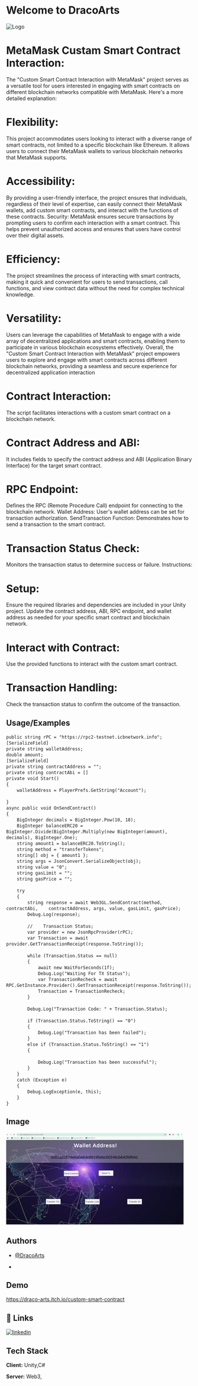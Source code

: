 # Welcome to DracoArts
![Logo](https://dracoarts-logo.s3.eu-north-1.amazonaws.com/DracoArts.png)


# MetaMask Custam Smart Contract Interaction:

The "Custom Smart Contract Interaction with MetaMask" project serves as a versatile tool for users interested in engaging with smart contracts on different blockchain networks compatible with MetaMask. Here's a more detailed explanation:

# Flexibility: 
This project accommodates users looking to interact with a diverse range of smart contracts, not limited to a specific blockchain like Ethereum. It allows users to connect their MetaMask wallets to various blockchain networks that MetaMask supports.
# Accessibility: 
By providing a user-friendly interface, the project ensures that individuals, regardless of their level of expertise, can easily connect their MetaMask wallets, add custom smart contracts, and interact with the functions of these contracts.
Security: MetaMask ensures secure transactions by prompting users to confirm each interaction with a smart contract. This helps prevent unauthorized access and ensures that users have control over their digital assets.
# Efficiency: 
The project streamlines the process of interacting with smart contracts, making it quick and convenient for users to send transactions, call functions, and view contract data without the need for complex technical knowledge.
# Versatility: 
Users can leverage the capabilities of MetaMask to engage with a wide array of decentralized applications and smart contracts, enabling them to participate in various blockchain ecosystems effectively.
Overall, the "Custom Smart Contract Interaction with MetaMask" project empowers users to explore and engage with smart contracts across different blockchain networks, providing a seamless and secure experience for decentralized application interaction
# Contract Interaction: 
 The script facilitates interactions with a custom smart contract on a blockchain network.
# Contract Address and ABI: 
It includes fields to specify the contract address and ABI (Application Binary Interface) for the target smart contract.
# RPC Endpoint: 
Defines the RPC (Remote Procedure Call) endpoint for connecting to the blockchain network.
Wallet Address: User's wallet address can be set for transaction authorization.
SendTransaction Function: Demonstrates how to send a transaction to the smart contract.
# Transaction Status Check: 
Monitors the transaction status to determine success or failure.
Instructions:
# Setup: 
Ensure the required libraries and dependencies are included in your Unity project.
Update the contract address, ABI, RPC endpoint, and wallet address as needed for your specific smart contract and blockchain network.
 # Interact with Contract:
 Use the provided functions to interact with the custom smart contract.
# Transaction Handling: 
 Check the transaction status to confirm the outcome of the transaction.


## Usage/Examples

    public string rPC = "https://rpc2-testnet.icbnetwork.info";
    [SerializeField]
    private string walletAddress;
    double amount;
    [SerializeField]
    private string contractAddress = "";
    private string contractAbi = []
    private void Start()
    {
        walletAddress = PlayerPrefs.GetString("Account");
       
    }
    async public void OnSendContract()
    {
        BigInteger decimals = BigInteger.Pow(10, 18);
        BigInteger balanceERC20 = BigInteger.Divide(BigInteger.Multiply(new BigInteger(amount), decimals), BigInteger.One);
        string amount1 = balanceERC20.ToString();
        string method = "transferTokens";
        string[] obj = { amount1 };
        string args = JsonConvert.SerializeObject(obj);
        string value = "0";
        string gasLimit = "";
        string gasPrice = "";

        try
        {
            string response = await Web3GL.SendContract(method, contractAbi,    contractAddress, args, value, gasLimit, gasPrice);
            Debug.Log(response);

            //    Transaction Status;
            var provider = new JsonRpcProvider(rPC);
            var Transaction = await provider.GetTransactionReceipt(response.ToString());

            while (Transaction.Status == null)
            {
                await new WaitForSeconds(1f);
                Debug.Log("Waiting For TX Status");
                var TransactionRecheck = await RPC.GetInstance.Provider().GetTransactionReceipt(response.ToString());
                Transaction = TransactionRecheck;
            }

            Debug.Log("Transaction Code: " + Transaction.Status);

            if (Transaction.Status.ToString() == "0")
            {
                Debug.Log("Transaction has been failed");
            }
            else if (Transaction.Status.ToString() == "1")
            {

                Debug.Log("Transaction has been successful");
            }
        }
        catch (Exception e)
        {
            Debug.LogException(e, this);
        }
    }


## Image
![Logo](https://raw.githubusercontent.com/AzharKhemta/DemoClient/refs/heads/main/custom-contract-address.gif)
## Authors

- [@DracoArts](https://github.com/orgs/DracoArts)

 -


## Demo

https://draco-arts.itch.io/custom-smart-contract

## 🔗 Links

[![linkedin](https://img.shields.io/badge/linkedin-0A66C2?style=for-the-badge&logo=linkedin&logoColor=white)](https://www.linkedin.com/company/mir-hamza-hasan/posts/?feedView=all/)
## Tech Stack
**Client:** Unity,C#

**Server:** Web3,

